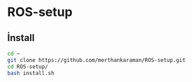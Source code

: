 # ROS-setup
 
## İnstall

```bash
cd ~
git clone https://github.com/merthankaraman/ROS-setup.git
cd ROS-setup/
bash install.sh
```